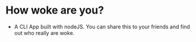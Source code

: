 # How woke are you?

- A CLI App built with nodeJS. You can share this to your friends and find out who really are woke.
